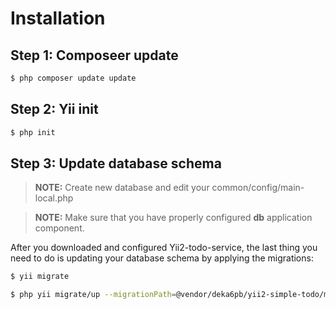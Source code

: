 Installation
============

Step 1: Composeer update
------------------------------

```bash
$ php composer update update
```

Step 2: Yii init
------------------------------

```bash
$ php init
```

Step 3: Update database schema
------------------------------

> **NOTE:** Create new database and edit your common/config/main-local.php

> **NOTE:** Make sure that you have properly configured **db** application component.

After you downloaded and configured Yii2-todo-service, the last thing you need to do is updating your database schema by
applying
the migrations:

```bash
$ yii migrate
```
```bash
$ php yii migrate/up --migrationPath=@vendor/deka6pb/yii2-simple-todo/migrations
```